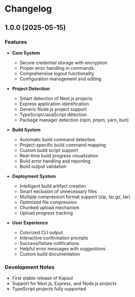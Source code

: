 # Changelog

## 1.0.0 (2025-05-15)

### Features

- **Core System**
  - Secure credential storage with encryption
  - Proper error handling in commands
  - Comprehensive logout functionality
  - Configuration management and editing

- **Project Detection**
  - Smart detection of Next.js projects
  - Express application identification
  - Generic Node.js project support
  - TypeScript/JavaScript detection
  - Package manager detection (npm, pnpm, yarn, bun)

- **Build System**
  - Automatic build command detection
  - Project-specific build command mapping
  - Custom build script support
  - Real-time build progress visualization
  - Build error handling and reporting
  - Build output validation

- **Deployment System**
  - Intelligent build artifact creation
  - Smart exclusion of unnecessary files
  - Multiple compression format support (zip, tar.gz, tar)
  - Optimized file compression
  - Chunked upload mechanism
  - Upload progress tracking

- **User Experience**
  - Colorized CLI output
  - Interactive confirmation prompts
  - Success/failure notifications
  - Helpful error messages with suggestions
  - Custom build documentation

### Development Notes

- First stable release of Kapsul
- Support for Next.js, Express, and Node.js projects
- TypeScript projects fully supported 